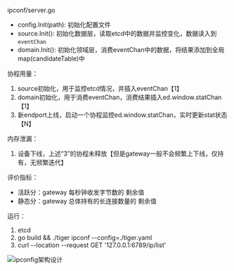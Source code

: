 ipconf/server.go
- config.Init(path): 初始化配置文件
- source.Init(): 初始化数据层，读取etcd中的数据并监控变化，数据读入到`eventChan`
- domain.Init(): 初始化领域层，消费eventChan中的数据，将结果添加到全局map(candidateTable)中

协程用量：
1. source初始化，用于监控etcd情况，并插入eventChan【1】
2. domain初始化，用于消费eventChan，消费结果插入ed.window.statChan【1】
3. 新endport上线，启动一个协程监控ed.window.statChan，实时更新stat状态【N】

内存泄漏：
1. 设备下线，上述“3”的协程未释放【但是gateway一般不会频繁上下线，仅持有，无频繁迭代】

评价指标：
- 活跃分：gateway 每秒钟收发字节数的 剩余值
- 静态分：gateway 总体持有的长连接数量的 剩余值

运行：
1. etcd
2. go build && ./tiger ipconf --config=./tiger.yaml
3. curl --location --request GET '127.0.0.1:6789/ip/list'

![ipconfig架构设计](https://s3.bmp.ovh/imgs/2023/12/14/3ad4941b5e5069bc.jpg)